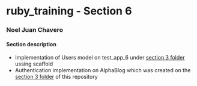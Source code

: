 # ruby_training - Section 6
### Noel Juan Chavero

#### Section description
* Implementation of Users model on test_app_6 under [section 3 folder](../section_3_exercises/rails_6_projects/test_app_6/) ussing scaffold
* Authentication implementation on AlphaBlog which was created on the [section 3 folder](../section_3_exercises/rails_6_projects/alpha_blog/) of this repository
